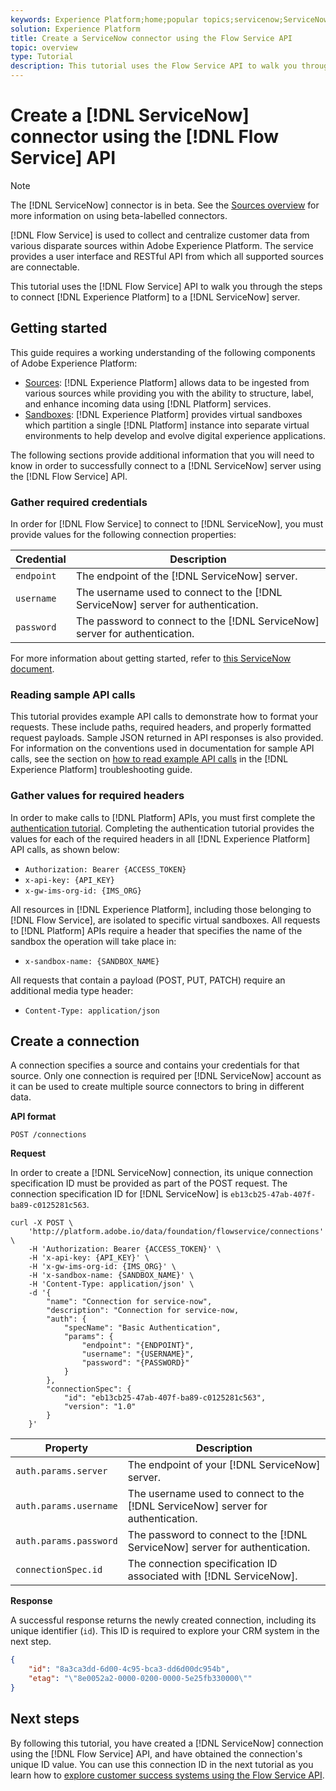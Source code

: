 ```yaml
---
keywords: Experience Platform;home;popular topics;servicenow;ServiceNow
solution: Experience Platform
title: Create a ServiceNow connector using the Flow Service API
topic: overview
type: Tutorial
description: This tutorial uses the Flow Service API to walk you through the steps to connect Experience Platform to a ServiceNow server.
---
```


# Create a [!DNL ServiceNow] connector using the [!DNL Flow Service] API

>[!NOTE]
>
>The [!DNL ServiceNow] connector is in beta. See the [Sources overview](../../../../home.md#terms-and-conditions) for more information on using beta-labelled connectors.

[!DNL Flow Service] is used to collect and centralize customer data from various disparate sources within Adobe Experience Platform. The service provides a user interface and RESTful API from which all supported sources are connectable.

This tutorial uses the [!DNL Flow Service] API to walk you through the steps to connect [!DNL Experience Platform] to a [!DNL ServiceNow] server.

## Getting started

This guide requires a working understanding of the following components of Adobe Experience Platform:

* [Sources](../../../../home.md): [!DNL Experience Platform] allows data to be ingested from various sources while providing you with the ability to structure, label, and enhance incoming data using [!DNL Platform] services.
* [Sandboxes](../../../../../sandboxes/home.md): [!DNL Experience Platform] provides virtual sandboxes which partition a single [!DNL Platform] instance into separate virtual environments to help develop and evolve digital experience applications.

The following sections provide additional information that you will need to know in order to successfully connect to a [!DNL ServiceNow] server using the [!DNL Flow Service] API.

### Gather required credentials

In order for [!DNL Flow Service] to connect to [!DNL ServiceNow], you must provide values for the following connection properties:

| Credential | Description |
| ---------- | ----------- |
| `endpoint` | The endpoint of the [!DNL ServiceNow] server. |
| `username` | The username used to connect to the [!DNL ServiceNow] server for authentication. |
| `password` | The password to connect to the [!DNL ServiceNow] server for authentication. |

For more information about getting started, refer to [this ServiceNow document](https://developer.servicenow.com/app.do#!/rest_api_doc?v=newyork&id=r_TableAPI-GET).

### Reading sample API calls

This tutorial provides example API calls to demonstrate how to format your requests. These include paths, required headers, and properly formatted request payloads. Sample JSON returned in API responses is also provided. For information on the conventions used in documentation for sample API calls, see the section on [how to read example API calls](../../../../../landing/troubleshooting.md#how-do-i-format-an-api-request) in the [!DNL Experience Platform] troubleshooting guide.

### Gather values for required headers

In order to make calls to [!DNL Platform] APIs, you must first complete the [authentication tutorial](https://www.adobe.com/go/platform-api-authentication-en). Completing the authentication tutorial provides the values for each of the required headers in all [!DNL Experience Platform] API calls, as shown below:

* `Authorization: Bearer {ACCESS_TOKEN}`
* `x-api-key: {API_KEY}`
* `x-gw-ims-org-id: {IMS_ORG}`

All resources in [!DNL Experience Platform], including those belonging to [!DNL Flow Service], are isolated to specific virtual sandboxes. All requests to [!DNL Platform] APIs require a header that specifies the name of the sandbox the operation will take place in:

* `x-sandbox-name: {SANDBOX_NAME}`

All requests that contain a payload (POST, PUT, PATCH) require an additional media type header:

* `Content-Type: application/json`

## Create a connection

A connection specifies a source and contains your credentials for that source. Only one connection is required per [!DNL ServiceNow] account as it can be used to create multiple source connectors to bring in different data.

**API format**

```http
POST /connections
```

**Request**

In order to create a [!DNL ServiceNow] connection, its unique connection specification ID must be provided as part of the POST request. The connection specification ID for [!DNL ServiceNow] is `eb13cb25-47ab-407f-ba89-c0125281c563`.

```shell
curl -X POST \
    'http://platform.adobe.io/data/foundation/flowservice/connections' \
    -H 'Authorization: Bearer {ACCESS_TOKEN}' \
    -H 'x-api-key: {API_KEY}' \
    -H 'x-gw-ims-org-id: {IMS_ORG}' \
    -H 'x-sandbox-name: {SANDBOX_NAME}' \
    -H 'Content-Type: application/json' \
    -d '{
        "name": "Connection for service-now",
        "description": "Connection for service-now,
        "auth": {
            "specName": "Basic Authentication",
            "params": {
                "endpoint": "{ENDPOINT}",
                "username": "{USERNAME}",
                "password": "{PASSWORD}"
            }
        },
        "connectionSpec": {
            "id": "eb13cb25-47ab-407f-ba89-c0125281c563",
            "version": "1.0"
        }
    }'
```

| Property | Description |
| ------------- | --------------- |
| `auth.params.server`|  The endpoint of your [!DNL ServiceNow] server. |
| `auth.params.username`| The username used to connect to the [!DNL ServiceNow] server for authentication. |
| `auth.params.password`| The password to connect to the [!DNL ServiceNow] server for authentication. |
| `connectionSpec.id`| The connection specification ID associated with [!DNL ServiceNow]. |

**Response**

A successful response returns the newly created connection, including its unique identifier (`id`). This ID is required to explore your CRM system in the next step.

```json
{
    "id": "8a3ca3dd-6d00-4c95-bca3-dd6d00dc954b",
    "etag": "\"8e0052a2-0000-0200-0000-5e25fb330000\""
}
```

## Next steps

By following this tutorial, you have created a [!DNL ServiceNow] connection using the [!DNL Flow Service] API, and have obtained the connection's unique ID value. You can use this connection ID in the next tutorial as you learn how to [explore customer success systems using the Flow Service API](../../explore/customer-success.md).